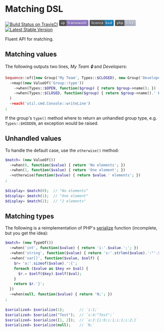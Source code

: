 Matching DSL
============

[![Build Status on TravisCI](https://secure.travis-ci.org/xp-forge/match.svg)](http://travis-ci.org/xp-forge/match)
[![XP Framework Module](https://raw.githubusercontent.com/xp-framework/web/master/static/xp-framework-badge.png)](https://github.com/xp-framework/core)
[![BSD Licence](https://raw.githubusercontent.com/xp-framework/web/master/static/licence-bsd.png)](https://github.com/xp-framework/core/blob/master/LICENCE.md)
[![Required PHP 5.4+](https://raw.githubusercontent.com/xp-framework/web/master/static/php-5_4plus.png)](http://php.net/)
[![Latest Stable Version](https://poser.pugx.org/xp-forge/match/version.png)](https://packagist.org/packages/xp-forge/match)

Fluent API for matching.

Matching values
---------------
The following outputs two lines, *My Team 🔒* and *Developers*:

```php
Sequence::of([new Group('My Team', Types::$CLOSED), new Group('Developers', Types::$OPEN)])
  ->map((new ValueOf('Group::type'))
    ->when(Types::$OPEN, function($group) { return $group->name(); })
    ->when(Types::$CLOSED, function($group) { return $group->name().' 🔒'; })
  )
  ->each('util.cmd.Console::writeLine')
;
```

If the group's `type()` method where to return an unhandled group type, e.g. `Types::$HIDDEN`, an exception would be raised.

Unhandled values
----------------
To handle the default case, use the `otherwise()` method:

```php
$match= (new ValueOf())
  ->when(0, function($value) { return 'No elements'; })
  ->when(1, function($value) { return 'One element'; })
  ->otherwise(function($value) { return $value.' elements'; })
;

$display= $match(0);  // "No elements"
$display= $match(1);  // "One element"
$display= $match(2);  // "2 elements"
```

Matching types
--------------
The following is a reimplementation of PHP's [serialize](http://php.net/serialize) function (incomplete, but you get the idea):

```php
$match= (new TypeOf())
  ->when('int', function($value) { return 'i:'.$value.';'; })
  ->when('string', function($value) { return 's:'.strlen($value).':"'.$value.'";'; })
  ->when('var[]', function($value, $self) {
    $r= 'a:'.sizeof($value).':{';
    foreach ($value as $key => $val) {
      $r.= $self($key).$self($val);
    }
    return $r.'}';
  })
  ->when(null, function($value) { return 'N;'; })
;

$serialized= $serialize(1);       // `i:1;`
$serialized= $serialize("Test");  // `s:4:"Test";`
$serialized= $serialize([1, 2]);  // `a:2:{i:0;i:1;i:1;i:2;}`
$serialized= $serialize(null);    // `N;`
```
